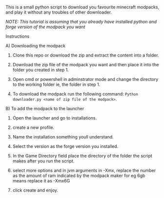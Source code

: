 This is a small python script to download you favourite minecraft modpacks, and play it without any troubles of other downloader.

*NOTE: This tutorial is assuming that you already have installed python and forge version of the modpack you want*

Instructions

A) Downloading the modpack
    
   1) Clone this repo or download the zip and extract the content into a folder.

   2) Download the zip file of the modpack you want and then place it into the folder you created in step 1.

   3) Open cmd or powershell in adminstrator mode and change the directory to the working folder ie, the folder in step 1.

   4)  To download the modpack run the following command: `Python downloader.py <name of zip file of the modpack>`.

B) To add the modpack to the launcher

   1) Open the launcher and go to installations.
    
   2) create a new profile.
    
   3) Name the installation something youll understand.
    
   4) Select the version as the forge version you installed.
    
   5) In the Game Directory field place the directory of the folder the script makes after you run the script. 
    
   6) select more options and in jvm arguments in -Xmx, replace the number as the amount of ram indicated by the modpack maker for eg 6gb means replace it as -Xmx6G
    
   7) click create and enjoy.
